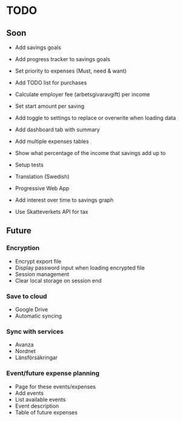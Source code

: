 # TODO

## Soon

- Add savings goals
- Add progress tracker to savings goals

- Set priority to expenses (Must, need & want)
- Add TODO list for purchases 

- Calculate employer fee (arbetsgivaravgift) per income

- Set start amount per saving

- Add toggle to settings to replace or overwrite when loading data

- Add dashboard tab with summary 

- Add multiple expenses tables

- Show what percentage of the income that savings add up to 

- Setup tests

- Translation (Swedish)

- Progressive Web App

- Add interest over time to savings graph

- Use Skatteverkets API for tax


## Future

### Encryption
- Encrypt export file
- Display password input when loading encrypted file
- Session management
- Clear local storage on session end

### Save to cloud
- Google Drive
- Automatic syncing

### Sync with services
- Avanza
- Nordnet
- Länsförsäkringar

### Event/future expense planning
- Page for these events/expenses
- Add events
- List available events
- Event description
- Table of future expenses
